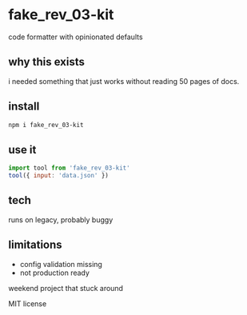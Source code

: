 # fake_rev_03-kit

code formatter with opinionated defaults

## why this exists

i needed something that just works without reading 50 pages of docs.

## install

```bash
npm i fake_rev_03-kit
```

## use it

```js
import tool from 'fake_rev_03-kit'
tool({ input: 'data.json' })
```

## tech

runs on legacy, probably buggy

## limitations

- config validation missing
- not production ready

weekend project that stuck around

MIT license
